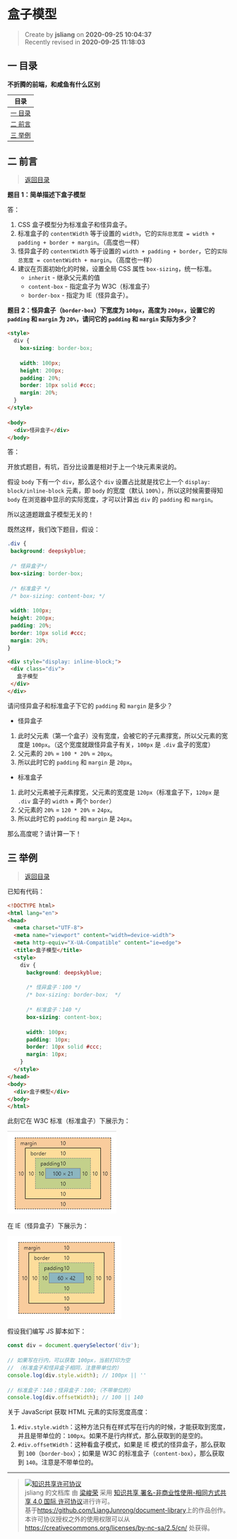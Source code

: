 盒子模型
===

> Create by **jsliang** on **2020-09-25 10:04:37**  
> Recently revised in **2020-09-25 11:18:03**

## <a name="chapter-one" id="chapter-one"></a>一 目录

**不折腾的前端，和咸鱼有什么区别**

| 目录 |
| --- |
| [一 目录](#chapter-one) |
| <a name="catalog-chapter-two" id="catalog-chapter-two"></a>[二 前言](#chapter-two) |
| <a name="catalog-chapter-three" id="catalog-chapter-three"></a>[三 举例](#chapter-three) |

## <a name="chapter-two" id="chapter-two"></a>二 前言

> [返回目录](#chapter-one)

**题目 1：简单描述下盒子模型**

答：

1. CSS 盒子模型分为标准盒子和怪异盒子。
2. 标准盒子的 `contentWidth` 等于设置的 `width`，它的`实际总宽度 = width + padding + border + margin`。（高度也一样）
3. 怪异盒子的 `contentWidth` 等于设置的 `width + padding + border`，它的`实际总宽度 = contentWidth + margin`。（高度也一样）
4. 建议在页面初始化的时候，设置全局 CSS 属性 `box-sizing`，统一标准。
   * `inherit` - 继承父元素的值
   * `content-box` - 指定盒子为 W3C（标准盒子）
   * `border-box` - 指定为 IE（怪异盒子）。

**题目 2：怪异盒子（`border-box`）下宽度为 `100px`，高度为 `200px`，设置它的 `padding` 和 `margin` 为 `20%`，请问它的 `padding` 和 `margin` 实际为多少？**

```html
<style>
  div {
    box-sizing: border-box;

    width: 100px;
    height: 200px;
    padding: 20%;
    border: 10px solid #ccc;
    margin: 20%;
  }
</style>

<body>
  <div>怪异盒子</div>
</body>
```

答：

开放式题目，有坑，百分比设置是相对于上一个块元素来说的。

假设 `body` 下有一个 `div`，那么这个 `div` 设置占比就是找它上一个 `display: block/inline-block` 元素，即 `body` 的宽度（默认 `100%`），所以这时候需要得知 `body` 在浏览器中显示的实际宽度，才可以计算出 `div` 的 `padding` 和 `margin`。

所以这道题跟盒子模型无关的！

既然这样，我们改下题目，假设：

```css
.div {
 background: deepskyblue;

 /* 怪异盒子*/
 box-sizing: border-box;

 /* 标准盒子 */
 /* box-sizing: content-box; */

 width: 100px;
 height: 200px;
 padding: 20%;
 border: 10px solid #ccc;
 margin: 20%;
}
```

```html
<div style="display: inline-block;">
 <div class="div">
   盒子模型
 </div>
</div>
```

请问怪异盒子和标准盒子下它的 `padding` 和 `margin` 是多少？

* 怪异盒子

1. 此时父元素（第一个盒子）没有宽度，会被它的子元素撑宽，所以父元素的宽度是 `100px`。（这个宽度就跟怪异盒子有关，`100px` 是 `.div` 盒子的宽度）
2. 父元素的 `20%` = `100 * 20%` = `20px`。
3. 所以此时它的 `padding` 和 `margin` 是 `20px`。

* 标准盒子

1. 此时父元素被子元素撑宽，父元素的宽度是 `120px`（标准盒子下，`120px` 是 `.div` 盒子的 `width` + 两个 `border`）
2. 父元素的 `20%` = `120 * 20%` = `24px`。
3. 所以此时它的 `padding` 和 `margin` 是 `24px`。

那么高度呢？请计算一下！

## <a name="chapter-three" id="chapter-three"></a>三 举例

> [返回目录](#chapter-one)

已知有代码：

```html
<!DOCTYPE html>
<html lang="en">
<head>
  <meta charset="UTF-8">
  <meta name="viewport" content="width=device-width">
  <meta http-equiv="X-UA-Compatible" content="ie=edge">
  <title>盒子模型</title>
  <style>
    div {
      background: deepskyblue;

      /* 怪异盒子：100 */
      /* box-sizing: border-box;  */

      /* 标准盒子：140 */
      box-sizing: content-box;

      width: 100px;
      padding: 10px;
      border: 10px solid #ccc;
      margin: 10px;
    }
  </style>
</head>
<body>
  <div>盒子模型</div>
</body>
</html>
```

此刻它在 W3C 标准（标准盒子）下展示为：

![图](./img/box-sizing-2.png)

在 IE（怪异盒子）下展示为：

![图](./img/box-sizing-1.png)

假设我们编写 JS 脚本如下：

```js
const div = document.querySelector('div');

// 如果写在行内，可以获取 100px，当前打印为空
// （标准盒子和怪异盒子相同，注意带单位的）
console.log(div.style.width); // 100px || ''

// 标准盒子：140；怪异盒子：100;（不带单位的）
console.log(div.offsetWidth); // 100 || 140
```

关于 JavaScript 获取 HTML 元素的实际宽度高度：

1. `#div.style.width`：这种方法只有在样式写在行内的时候，才能获取到宽度，并且是带单位的：`100px`。如果不是行内样式，那么获取到的是空的。
2. `#div.offsetWidth`：这种看盒子模式，如果是 IE 模式的怪异盒子，那么获取到 `100`（`border-box`）；如果是 W3C 的标准盒子（`content-box`），那么获取到 `140`。注意是不带单位的。

---

> <a rel="license" href="http://creativecommons.org/licenses/by-nc-sa/4.0/"><img alt="知识共享许可协议" style="border-width:0" src="https://i.creativecommons.org/l/by-nc-sa/4.0/88x31.png" /></a><br /><span xmlns:dct="http://purl.org/dc/terms/" property="dct:title">jsliang 的文档库</span> 由 <a xmlns:cc="http://creativecommons.org/ns#" href="https://github.com/LiangJunrong/document-library" property="cc:attributionName" rel="cc:attributionURL">梁峻荣</a> 采用 <a rel="license" href="http://creativecommons.org/licenses/by-nc-sa/4.0/">知识共享 署名-非商业性使用-相同方式共享 4.0 国际 许可协议</a>进行许可。<br />基于<a xmlns:dct="http://purl.org/dc/terms/" href="https://github.com/LiangJunrong/document-library" rel="dct:source">https://github.com/LiangJunrong/document-library</a>上的作品创作。<br />本许可协议授权之外的使用权限可以从 <a xmlns:cc="http://creativecommons.org/ns#" href="https://creativecommons.org/licenses/by-nc-sa/2.5/cn/" rel="cc:morePermissions">https://creativecommons.org/licenses/by-nc-sa/2.5/cn/</a> 处获得。